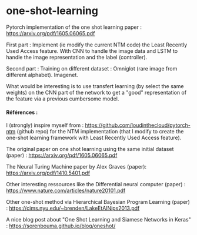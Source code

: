 # one-shot-learning

Pytorch implementation of the one shot learning paper : 
https://arxiv.org/pdf/1605.06065.pdf

First part : 
Implement (ie modify the current NTM code) the Least Recently Used Access feature.
With CNN to handle the image data and LSTM to handle the image representation and the label (controller).

Second part :
Training on different dataset :
Omniglot (rare image from different alphabet).
Imagenet.

What would be interesting is to use transfert learning (by select the same weights) on the CNN part of the network to get a "good" representation of the feature via a previous cumbersome model.

#### Références : 
I (strongly) inspire myself from :
https://github.com/loudinthecloud/pytorch-ntm (github repo)
for the NTM implementation (that I modify to create the one-shot learning framework with Least Recently Used Access feature).

The original paper on one shot learning using the same initial dataset (paper) :
https://arxiv.org/pdf/1605.06065.pdf

The Neural Turing Machine paper by Alex Graves (paper):
https://arxiv.org/pdf/1410.5401.pdf

Other interesting ressources like the Differential neural computer (paper) :
https://www.nature.com/articles/nature20101.pdf

Other one-shot method via Hierarchical Bayesian Program Learning (paper) :
https://cims.nyu.edu/~brenden/LakeEtAlNips2013.pdf

A nice blog post about "One Shot Learning and Siamese Networks in Keras" :
https://sorenbouma.github.io/blog/oneshot/



